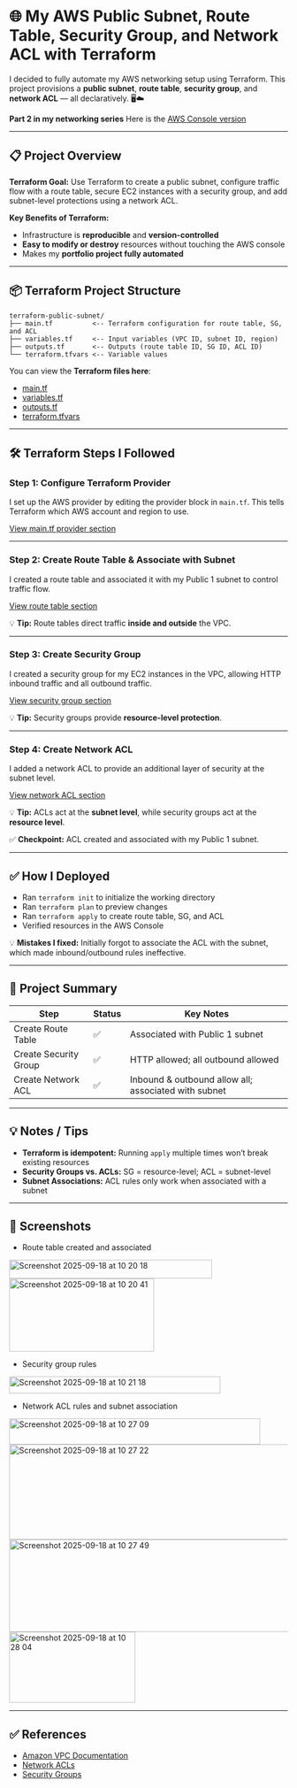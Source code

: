 # 🌐 My AWS Public Subnet, Route Table, Security Group, and Network ACL with Terraform

I decided to fully automate my AWS networking setup using Terraform. This project provisions a **public subnet**, **route table**, **security group**, and **network ACL** — all declaratively. 🖥️☁️

**Part 2 in my networking series**
Here is the [AWS Console version](https://github.com/1suleyman/-AWS-public-subnet-route-table-security-group-and-network-ACL-Hands-On-Lab/tree/main)

---

## 📋 Project Overview

**Terraform Goal:**
Use Terraform to create a public subnet, configure traffic flow with a route table, secure EC2 instances with a security group, and add subnet-level protections using a network ACL.

**Key Benefits of Terraform:**

* Infrastructure is **reproducible** and **version-controlled**
* **Easy to modify or destroy** resources without touching the AWS console
* Makes my **portfolio project fully automated**

---

## 📦 Terraform Project Structure

```text
terraform-public-subnet/
├── main.tf          <-- Terraform configuration for route table, SG, and ACL
├── variables.tf     <-- Input variables (VPC ID, subnet ID, region)
├── outputs.tf       <-- Outputs (route table ID, SG ID, ACL ID)
└── terraform.tfvars <-- Variable values
```

You can view the **Terraform files here**:

* [main.tf](https://github.com/1suleyman/-AWS-public-subnet-route-table-security-group-and-network-ACL-Hands-On-Lab/blob/main/main.tf)
* [variables.tf](https://github.com/1suleyman/-AWS-public-subnet-route-table-security-group-and-network-ACL-Hands-On-Lab/blob/main/variables.tf)
* [outputs.tf](https://github.com/1suleyman/-AWS-public-subnet-route-table-security-group-and-network-ACL-Hands-On-Lab/blob/main/outputs.tf)
* [terraform.tfvars](https://github.com/1suleyman/-AWS-public-subnet-route-table-security-group-and-network-ACL-Hands-On-Lab/blob/main/terraform.tfvars)

---

## 🛠 Terraform Steps I Followed

### Step 1: Configure Terraform Provider

I set up the AWS provider by editing the provider block in `main.tf`.
This tells Terraform which AWS account and region to use.

[View main.tf provider section](https://github.com/1suleyman/-AWS-public-subnet-route-table-security-group-and-network-ACL-Hands-On-Lab/blob/main/main.tf)

---

### Step 2: Create Route Table & Associate with Subnet

I created a route table and associated it with my Public 1 subnet to control traffic flow.

[View route table section](https://github.com/1suleyman/-AWS-public-subnet-route-table-security-group-and-network-ACL-Hands-On-Lab/blob/main/main.tf#L7)

💡 **Tip:** Route tables direct traffic **inside and outside** the VPC.

---

### Step 3: Create Security Group

I created a security group for my EC2 instances in the VPC, allowing HTTP inbound traffic and all outbound traffic.

[View security group section](https://github.com/1suleyman/-AWS-public-subnet-route-table-security-group-and-network-ACL-Hands-On-Lab/blob/main/main.tf#L19)

💡 **Tip:** Security groups provide **resource-level protection**.

---

### Step 4: Create Network ACL

I added a network ACL to provide an additional layer of security at the subnet level.

[View network ACL section](https://github.com/1suleyman/-AWS-public-subnet-route-table-security-group-and-network-ACL-Hands-On-Lab/blob/main/main.tf#L40)

💡 **Tip:** ACLs act at the **subnet level**, while security groups act at the **resource level**.

✅ **Checkpoint:** ACL created and associated with my Public 1 subnet.

---

## ✅ How I Deployed

* Ran `terraform init` to initialize the working directory
* Ran `terraform plan` to preview changes
* Ran `terraform apply` to create route table, SG, and ACL
* Verified resources in the AWS Console

💡 **Mistakes I fixed:** Initially forgot to associate the ACL with the subnet, which made inbound/outbound rules ineffective.

---

## 📌 Project Summary

| Step                  | Status | Key Notes                                            |
| --------------------- | ------ | ---------------------------------------------------- |
| Create Route Table    | ✅      | Associated with Public 1 subnet                      |
| Create Security Group | ✅      | HTTP allowed; all outbound allowed                   |
| Create Network ACL    | ✅      | Inbound & outbound allow all; associated with subnet |

---

## 💡 Notes / Tips

* **Terraform is idempotent:** Running `apply` multiple times won’t break existing resources
* **Security Groups vs. ACLs:** SG = resource-level; ACL = subnet-level
* **Subnet Associations:** ACL rules only work when associated with a subnet

---

## 📸 Screenshots

* Route table created and associated

<img width="367" height="34" alt="Screenshot 2025-09-18 at 10 20 18" src="https://github.com/user-attachments/assets/52389d63-fd23-4a42-a39b-e62652bb0e57" />

<img width="262" height="132" alt="Screenshot 2025-09-18 at 10 20 41" src="https://github.com/user-attachments/assets/de856337-c7f6-4af1-b57d-80bbd2ca2c41" />

* Security group rules

<img width="382" height="31" alt="Screenshot 2025-09-18 at 10 21 18" src="https://github.com/user-attachments/assets/2b03b45c-35ef-4616-a93e-73eb03476872" />
  
* Network ACL rules and subnet association

<img width="454" height="47" alt="Screenshot 2025-09-18 at 10 27 09" src="https://github.com/user-attachments/assets/b827b798-e199-4b8a-bebe-92217a2a21d8" />

<img width="1013" height="172" alt="Screenshot 2025-09-18 at 10 27 22" src="https://github.com/user-attachments/assets/88464589-aa5b-4e0b-b46d-7bb0f0fb141f" />

<img width="1017" height="167" alt="Screenshot 2025-09-18 at 10 27 49" src="https://github.com/user-attachments/assets/dd6c9d24-fc4f-4b3d-b8a4-c2e26fc3b435" />

<img width="228" height="128" alt="Screenshot 2025-09-18 at 10 28 04" src="https://github.com/user-attachments/assets/86c798cc-0b94-4eab-b114-1d1b59025943" />

---

## ✅ References

* [Amazon VPC Documentation](https://docs.aws.amazon.com/vpc/latest/userguide/what-is-amazon-vpc.html)
* [Network ACLs](https://docs.aws.amazon.com/vpc/latest/userguide/vpc-network-acls.html)
* [Security Groups](https://docs.aws.amazon.com/vpc/latest/userguide/VPC_SecurityGroups.html)
